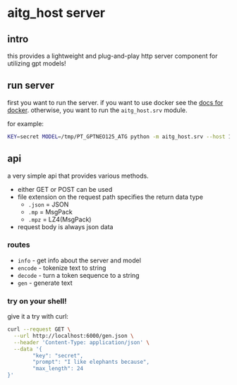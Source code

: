 # aitg_host server

## intro

this provides a lightweight and plug-and-play http server component for utilizing gpt models!

## run server

first you want to run the server. if you want to use docker see the [docs for docker](docker.md).
otherwise, you want to run the `aitg_host.srv` module.

for example:
```sh
KEY=secret MODEL=/tmp/PT_GPTNEO125_ATG python -m aitg_host.srv --host 127.0.0.1 --port 6000
```

## api

a very simple api that provides various methods.
- either GET or POST can be used
- file extension on the request path specifies the return data type
    - `.json` = JSON
    - `.mp` = MsgPack
    - `.mpz` = LZ4(MsgPack)
- request body is always json data

### routes
- `info` - get info about the server and model
- `encode` - tokenize text to string
- `decode` - turn a token sequence to a string
- `gen` - generate text

### try on your shell!

give it a try with curl:
```sh
curl --request GET \
  --url http://localhost:6000/gen.json \
  --header 'Content-Type: application/json' \
  --data '{
        "key": "secret",
        "prompt": "I like elephants because",
        "max_length": 24
}'
```